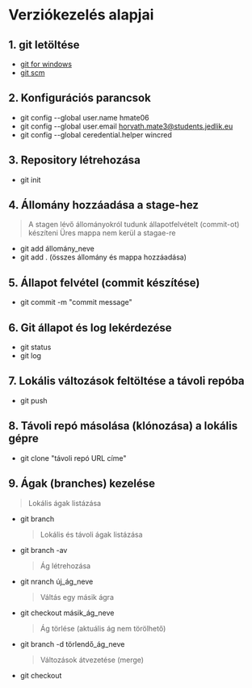 # Verziókezelés alapjai

## 1. git letöltése

- [git for windows](https://gitforwindows.org/)
- [git scm](https://git-scm.com/)

## 2. Konfigurációs parancsok

- git config --global user.name hmate06
- git config --global user.email horvath.mate3@students.jedlik.eu
- git config --global ceredential.helper wincred

## 3. Repository létrehozása

- git init

## 4. Állomány hozzáadása a stage-hez

> A stagen lévő állományokról tudunk állapotfelvételt (commit-ot) készíteni
> Üres mappa nem kerül a stagae-re

- git add állomány_neve
- git add . (összes állomány és mappa hozzáadása)

## 5. Állapot felvétel (commit készítése)

- git commit -m "commit message"

## 6. Git állapot és log lekérdezése

- git status
- git log

## 7. Lokális változások feltöltése a távoli repóba

- git push

## 8. Távoli repó másolása (klónozása) a lokális gépre

- git clone "távoli repó URL címe"

## 9. Ágak (branches) kezelése

> Lokális ágak listázása

- git branch
  > Lokális és távoli ágak listázása
- git branch -av
  > Ág létrehozása
- git nranch új_ág_neve
  > Váltás egy másik ágra
- git checkout másik_ág_neve
  > Ág törlése (aktuális ág nem törölhető)
- git branch -d törlendő_ág_neve
  > Változások átvezetése (merge)
- git checkout
